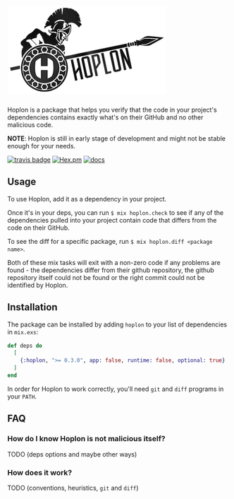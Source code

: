 # ![Hoplon](assets/hoplon_text_200.png)

Hoplon is a package that helps you verify that the code in your project's dependencies
contains exactly what's on their GitHub and no other malicious code.

**NOTE**: Hoplon is still in early stage of development and might not be stable enough for your needs.

[![travis badge](https://travis-ci.org/nietaki/hoplon.svg?branch=master)](https://travis-ci.org/nietaki/hoplon)
[![Hex.pm](https://img.shields.io/hexpm/v/hoplon.svg)](https://hex.pm/packages/hoplon)
[![docs](https://img.shields.io/badge/docs-hexdocs-yellow.svg)](https://hexdocs.pm/hoplon/)
<!--[![Coverage Status](https://coveralls.io/repos/github/nietaki/hoplon/badge.svg?branch=master)](https://coveralls.io/github/nietaki/hoplon?branch=master)-->

## Usage

To use Hoplon, add it as a dependency in your project.

Once it's in your deps, you can run `$ mix hoplon.check` to see if any of
the dependencies pulled into your project contain code that differs from
the code on their GitHub.

To see the diff for a specific package, run `$ mix hoplon.diff <package name>`.

Both of these mix tasks will exit with a non-zero code if any problems are
found - the dependencies differ from their github repository, the github
repository itself could not be found or the right commit could not be
identified by Hoplon.

## Installation

The package can be installed by adding `hoplon` to your list of
dependencies in `mix.exs`:

```elixir
def deps do
  [
    {:hoplon, ">= 0.3.0", app: false, runtime: false, optional: true}
  ]
end
```

In order for Hoplon to work correctly, you'll need `git` and `diff` programs in
your `PATH`.

## FAQ

### How do I know Hoplon is not malicious itself?

TODO (deps options and maybe other ways)

### How does it work?

TODO (conventions, heuristics, `git` and `diff`)
